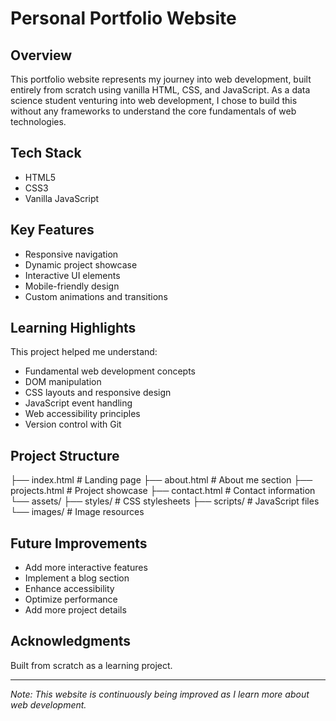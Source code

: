 # Personal Portfolio Website

## Overview
This portfolio website represents my journey into web development, built entirely from scratch using vanilla HTML, CSS, and JavaScript. As a data science student venturing into web development, I chose to build this without any frameworks to understand the core fundamentals of web technologies.

## Tech Stack
- HTML5
- CSS3
- Vanilla JavaScript

## Key Features
- Responsive navigation
- Dynamic project showcase
- Interactive UI elements
- Mobile-friendly design
- Custom animations and transitions

## Learning Highlights
This project helped me understand:
- Fundamental web development concepts
- DOM manipulation
- CSS layouts and responsive design
- JavaScript event handling
- Web accessibility principles
- Version control with Git

## Project Structure
├── index.html          # Landing page
├── about.html         # About me section
├── projects.html      # Project showcase
├── contact.html      # Contact information
└── assets/
├── styles/       # CSS stylesheets
├── scripts/      # JavaScript files
└── images/       # Image resources


## Future Improvements
- Add more interactive features
- Implement a blog section
- Enhance accessibility
- Optimize performance
- Add more project details

## Acknowledgments
Built from scratch as a learning project.

---
*Note: This website is continuously being improved as I learn more about web development.*

